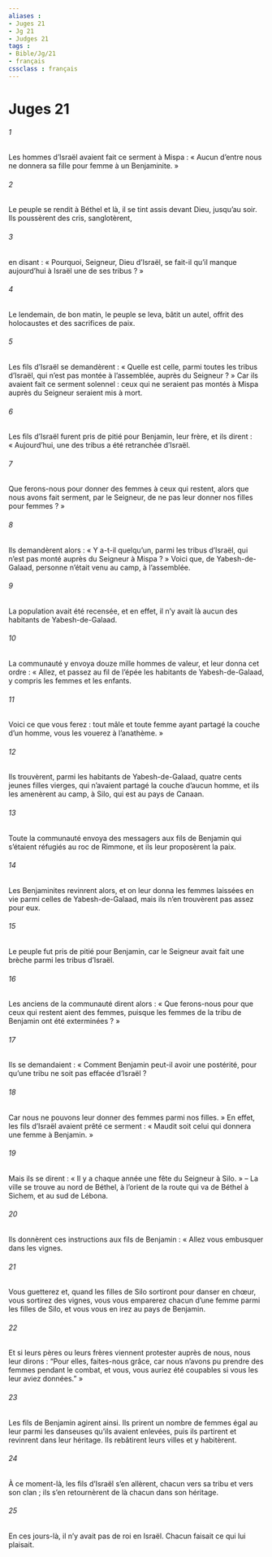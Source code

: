 ```yaml
---
aliases : 
- Juges 21
- Jg 21
- Judges 21
tags : 
- Bible/Jg/21
- français
cssclass : français
---
```


# Juges 21

###### 1
Les hommes d’Israël avaient fait ce serment à Mispa : « Aucun d’entre nous ne donnera sa fille pour femme à un Benjaminite. »
###### 2
Le peuple se rendit à Béthel et là, il se tint assis devant Dieu, jusqu’au soir. Ils poussèrent des cris, sanglotèrent,
###### 3
en disant : « Pourquoi, Seigneur, Dieu d’Israël, se fait-il qu’il manque aujourd’hui à Israël une de ses tribus ? »
###### 4
Le lendemain, de bon matin, le peuple se leva, bâtit un autel, offrit des holocaustes et des sacrifices de paix.
###### 5
Les fils d’Israël se demandèrent : « Quelle est celle, parmi toutes les tribus d’Israël, qui n’est pas montée à l’assemblée, auprès du Seigneur ? » Car ils avaient fait ce serment solennel : ceux qui ne seraient pas montés à Mispa auprès du Seigneur seraient mis à mort.
###### 6
Les fils d’Israël furent pris de pitié pour Benjamin, leur frère, et ils dirent : « Aujourd’hui, une des tribus a été retranchée d’Israël.
###### 7
Que ferons-nous pour donner des femmes à ceux qui restent, alors que nous avons fait serment, par le Seigneur, de ne pas leur donner nos filles pour femmes ? »
###### 8
Ils demandèrent alors : « Y a-t-il quelqu’un, parmi les tribus d’Israël, qui n’est pas monté auprès du Seigneur à Mispa ? » Voici que, de Yabesh-de-Galaad, personne n’était venu au camp, à l’assemblée.
###### 9
La population avait été recensée, et en effet, il n’y avait là aucun des habitants de Yabesh-de-Galaad.
###### 10
La communauté y envoya douze mille hommes de valeur, et leur donna cet ordre : « Allez, et passez au fil de l’épée les habitants de Yabesh-de-Galaad, y compris les femmes et les enfants.
###### 11
Voici ce que vous ferez : tout mâle et toute femme ayant partagé la couche d’un homme, vous les vouerez à l’anathème. »
###### 12
Ils trouvèrent, parmi les habitants de Yabesh-de-Galaad, quatre cents jeunes filles vierges, qui n’avaient partagé la couche d’aucun homme, et ils les amenèrent au camp, à Silo, qui est au pays de Canaan.
###### 13
Toute la communauté envoya des messagers aux fils de Benjamin qui s’étaient réfugiés au roc de Rimmone, et ils leur proposèrent la paix.
###### 14
Les Benjaminites revinrent alors, et on leur donna les femmes laissées en vie parmi celles de Yabesh-de-Galaad, mais ils n’en trouvèrent pas assez pour eux.
###### 15
Le peuple fut pris de pitié pour Benjamin, car le Seigneur avait fait une brèche parmi les tribus d’Israël.
###### 16
Les anciens de la communauté dirent alors : « Que ferons-nous pour que ceux qui restent aient des femmes, puisque les femmes de la tribu de Benjamin ont été exterminées ? »
###### 17
Ils se demandaient : « Comment Benjamin peut-il avoir une postérité, pour qu’une tribu ne soit pas effacée d’Israël ?
###### 18
Car nous ne pouvons leur donner des femmes parmi nos filles. » En effet, les fils d’Israël avaient prêté ce serment : « Maudit soit celui qui donnera une femme à Benjamin. »
###### 19
Mais ils se dirent : « Il y a chaque année une fête du Seigneur à Silo. » – La ville se trouve au nord de Béthel, à l’orient de la route qui va de Béthel à Sichem, et au sud de Lébona.
###### 20
Ils donnèrent ces instructions aux fils de Benjamin :
« Allez vous embusquer dans les vignes.
###### 21
Vous guetterez et, quand les filles de Silo sortiront pour danser en chœur, vous sortirez des vignes, vous vous emparerez chacun d’une femme parmi les filles de Silo, et vous vous en irez au pays de Benjamin.
###### 22
Et si leurs pères ou leurs frères viennent protester auprès de nous, nous leur dirons : “Pour elles, faites-nous grâce, car nous n’avons pu prendre des femmes pendant le combat, et vous, vous auriez été coupables si vous les leur aviez données.” »
###### 23
Les fils de Benjamin agirent ainsi. Ils prirent un nombre de femmes égal au leur parmi les danseuses qu’ils avaient enlevées, puis ils partirent et revinrent dans leur héritage. Ils rebâtirent leurs villes et y habitèrent.
###### 24
À ce moment-là, les fils d’Israël s’en allèrent, chacun vers sa tribu et vers son clan ; ils s’en retournèrent de là chacun dans son héritage.
###### 25
En ces jours-là, il n’y avait pas de roi en Israël. Chacun faisait ce qui lui plaisait.
